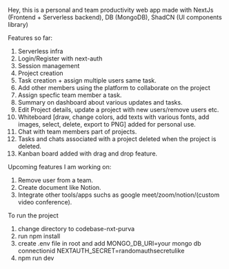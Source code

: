 Hey, this is a personal and team productivity web app made with NextJs (Frontend + Serverless backend), DB (MongoDB), ShadCN (UI components library)

Features so far:
1. Serverless infra
2. Login/Register with next-auth
3. Session management
4. Project creation
5. Task creation + assign multiple users same task.
6. Add other members using the platform to collaborate on the project
7. Assign specfic team member a task.
8. Summary on dashboard about various updates and tasks.
9. Edit Project details, update a project with new users/remove users etc.
10. Whiteboard [draw, change colors, add texts with various fonts, add images, select, delete, export to PNG] added for personal use.
11. Chat with team members part of projects.
12. Tasks and chats associated with a project deleted when the project is deleted.
13. Kanban board added with drag and drop feature.


Upcoming features I am working on: 
1. Remove user from a team.
2. Create document like Notion.
3. Integrate other tools/apps suchs as google meet/zoom/notion/(custom video conference).
   



To run the project
1. change directory to codebase-nxt-purva
2. run npm install
3. create .env file in root and add
MONGO_DB_URI=your mongo db connectionid
NEXTAUTH_SECRET=randomauthsecretulike
4. npm run dev
 

